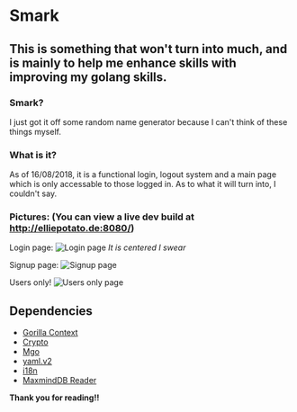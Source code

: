 # Smark
## This is something that won't turn into much, and is mainly to help me enhance skills with improving my golang skills.

### Smark?
I just got it off some random name generator because I can't think of these things myself.

### What is it?
As of 16/08/2018, it is a functional login, logout system and a main page which is only accessable to those logged in.
As to what it will turn into, I couldn't say.

### Pictures: (You can view a live dev build at http://elliepotato.de:8080/)

Login page: ![Login page](https://i.imgur.com/Ri3Y0MB.jpg) *It is centered I swear*

Signup page: ![Signup page](https://i.imgur.com/UCspNC9.jpg)

Users only! ![Users only page](https://i.imgur.com/sgAkBrm.jpg)

## Dependencies
 - [Gorilla Context](http://www.gorillatoolkit.org/pkg/context)
 - [Crypto](https://golang.org/pkg/crypto/)
 - [Mgo](https://godoc.org/github.com/globalsign/mgo)
 - [yaml.v2](https://godoc.org/gopkg.in/yaml.v2)
 - [i18n](https://godoc.org/github.com/qor/i18n)
 - [MaxmindDB Reader](https://github.com/oschwald/maxminddb-golang)


**Thank you for reading!!**